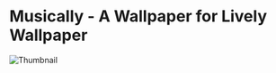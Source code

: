 # Musically - A Wallpaper for Lively Wallpaper
![Thumbnail](https://user-images.githubusercontent.com/97442936/221408800-627e47c6-7f48-4484-a510-2440ace4aec5.png)


